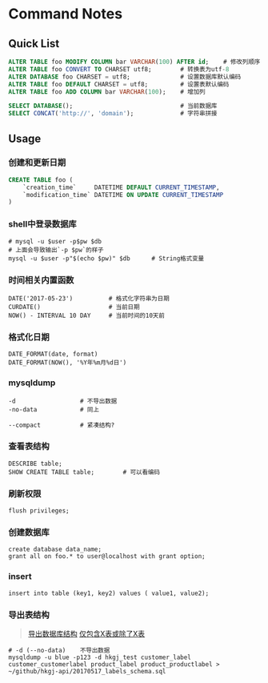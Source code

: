 Command Notes
=============

Quick List
----------

``` sql
ALTER TABLE foo MODIFY COLUMN bar VARCHAR(100) AFTER id;    # 修改列顺序
ALTER TABLE foo CONVERT TO CHARSET utf8;        # 转换表为utf-8
ALTER DATABASE foo CHARSET = utf8;              # 设置数据库默认编码
ALTER TABLE foo DEFAULT CHARSET = utf8;         # 设置表默认编码
ALTER TABLE foo ADD COLUMN bar VARCHAR(100);    # 增加列

SELECT DATABASE();                              # 当前数据库
SELECT CONCAT('http://', 'domain');             # 字符串拼接
```

Usage
-----

### 创建和更新日期

``` sql
CREATE TABLE foo (
    `creation_time`     DATETIME DEFAULT CURRENT_TIMESTAMP,
    `modification_time` DATETIME ON UPDATE CURRENT_TIMESTAMP
)
```

### shell中登录数据库

``` shell
# mysql -u $user -p$pw $db
# 上面会导致输出`-p $pw`的样子
mysql -u $user -p"$(echo $pw)" $db      # String格式变量
```

### 时间相关内置函数

    DATE('2017-05-23')          # 格式化字符串为日期
    CURDATE()                   # 当前日期
    NOW() - INTERVAL 10 DAY     # 当前时间的10天前

### 格式化日期

    DATE_FORMAT(date, format)
    DATE_FORMAT(NOW(), '%Y年%m月%d日')

### mysqldump

    -d                  # 不导出数据
    -no-data            # 同上

    --compact           # 紧凑结构?

### 查看表结构

    DESCRIBE table;
    SHOW CREATE TABLE table;        # 可以看编码

### 刷新权限

    flush privileges;

### 创建数据库

    create database data_name;
    grant all on foo.* to user@localhost with grant option;

### insert

    insert into table (key1, key2) values ( value1, value2);

### 导出表结构

> [导出数据库结构](http://stackoverflow.com/a/6175506/4757521)
> [仅包含X表或除了X表](https://dba.stackexchange.com/a/9309)

    # -d (--no-data)    不导出数据
    mysqldump -u blue -p123 -d hkgj_test customer_label customer_customerlabel product_label product_productlabel > ~/github/hkgj-api/20170517_labels_schema.sql
